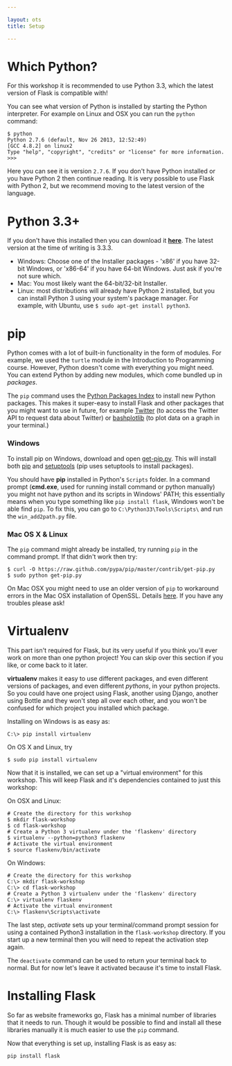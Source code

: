 ```yaml
---

layout: ots
title: Setup

---
```


# Which Python?

For this workshop it is recommended to use Python 3.3, which the latest version of Flask is compatible with!

You can see what version of Python is installed by starting the Python interpreter. For example on Linux and OSX you can run the `python` command:

    $ python
    Python 2.7.6 (default, Nov 26 2013, 12:52:49) 
    [GCC 4.8.2] on linux2
    Type "help", "copyright", "credits" or "license" for more information.
    >>> 

Here you can see it is version `2.7.6`. If you don't have Python installed or you have Python 2 then continue reading. It is very possible to use Flask with Python 2, but we recommend moving to the latest version of the language.

# Python 3.3+

If you don't have this installed then you can download it [**here**](http://python.org/download/). The latest version at the time of writing is 3.3.3.

* Windows: Choose one of the Installer packages - 'x86' if you have 32-bit Windows, or 'x86-64' if you have 64-bit Windows. Just ask if you're not sure which.
* Mac: You most likely want the 64-bit/32-bit Installer.
* Linux: most distributions will already have Python 2 installed, but you can install Python 3 using your system's package manager. For example, with Ubuntu, use `$ sudo apt-get install python3`.

# pip

Python comes with a lot of built-in functionality in the form of modules. For example, we used the `turtle` module in the Introduction to Programming course. However, Python doesn't come with everything you might need. You can extend Python by adding new modules, which come bundled up in *packages*.

The `pip` command uses the [Python Packages Index](https://pypi.python.org/pypi) to install new Python packages. This makes it super-easy to install Flask and other packages that you might want to use in future, for example [Twitter](https://pypi.python.org/pypi/twitter) (to access the Twitter API to request data about Twitter) or [bashplotlib](https://pypi.python.org/pypi/bashplotlib) (to plot data on a graph in your terminal.)

### Windows

To install pip on Windows, download and open [get-pip.py](https://raw.github.com/pypa/pip/master/contrib/get-pip.py). This will install both [pip] and [setuptools] \(pip uses setuptools to install packages\).

You should have **pip** installed in Python's `Scripts` folder. In a command prompt (**cmd.exe**, used for running install command or python manually) you might not have python and its scripts in Windows' PATH; this essentially means when you type something like `pip install flask`, Windows won't be able find `pip`. To fix this, you can go to `C:\Python33\Tools\Scripts\` and run the `win_add2path.py` file.

[pip]: https://pypi.python.org/pypi/pip
[setuptools]: https://pypi.python.org/pypi/setuptools

### Mac OS X & Linux

The `pip` command might already be installed, try running `pip` in the command prompt. If that didn't work then try:

    $ curl -O https://raw.github.com/pypa/pip/master/contrib/get-pip.py
    $ sudo python get-pip.py

On Mac OSX you might need to use an older version of `pip` to workaround errors in the Mac OSX installation of OpenSSL. Details [here](https://github.com/pypa/pip/issues/829). If you have any troubles please
ask!

# Virtualenv

This part isn't required for Flask, but its very useful if you think you'll ever work on more than one python project! You can skip over this section if you like, or come back to it later.

**virtualenv** makes it easy to use different packages, and even different versions of packages, and even different *pythons*, in your python projects. So you could have one project using Flask, another using Django, another using Bottle and they won't step all over each other, and you won't be confused for which project you installed which package.

Installing on Windows is as easy as:

    C:\> pip install virtualenv

On OS X and Linux, try

    $ sudo pip install virtualenv

Now that it is installed, we can set up a "virtual environment" for this workshop. This will keep Flask and it's dependencies contained to just this workshop:

On OSX and Linux:

    # Create the directory for this workshop
    $ mkdir flask-workshop
    $ cd flask-workshop
    # Create a Python 3 virtualenv under the 'flaskenv' directory
    $ virtualenv --python=python3 flaskenv
    # Activate the virtual environment
    $ source flaskenv/bin/activate

On Windows:

    # Create the directory for this workshop
    C:\> mkdir flask-workshop
    C:\> cd flask-workshop
    # Create a Python 3 virtualenv under the 'flaskenv' directory
    C:\> virtualenv flaskenv
    # Activate the virtual environment
    C:\> flaskenv\Scripts\activate

The last step, *activate* sets up your terminal/command prompt session for using a contained Python3 installation in the `flask-workshop` directory. If you start up a new terminal then you will need to repeat the activation step again.

The `deactivate` command can be used to return your terminal back to normal. But for now let's leave it activated because it's time to install Flask.

# Installing Flask

So far as website frameworks go, Flask has a minimal number of libraries that it needs to run. Though it would be possible to find and install all these libraries manually it is much easier to use the `pip` command.

Now that everything is set up, installing Flask is as easy as:

    pip install flask
